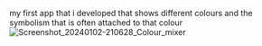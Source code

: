 my first app that i developed that shows different colours and the symbolism that is often attached to that colour 
![Screenshot_20240102-210628_Colour_mixer](https://github.com/kux-kodes/colour_app/assets/119114087/bfc92855-7453-48ce-9bbe-d3318392c317)
